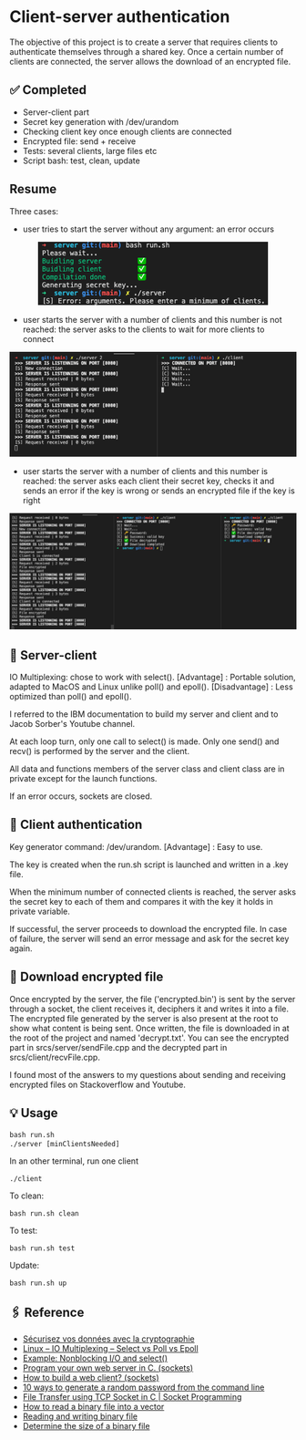 # Client-server authentication

The objective of this project is to create a server that requires clients to authenticate themselves through a shared key. Once a certain number of clients are connected, the server allows the download of an encrypted file.

## ✅ Completed
- Server-client part
- Secret key generation with /dev/urandom
- Checking client key once enough clients are connected
- Encrypted file: send + receive
- Tests: several clients, large files etc
- Script bash: test, clean, update

## Resume

Three cases:
- user tries to start the server without any argument: an error occurs

<p align="center">
	<img src="./assets/error.png" >
</p>


- user starts the server with a number of clients and this number is not reached: the server asks to the clients to wait for more clients to connect

<p align="center">
	<img src="./assets/wait.png" >
</p>

- user starts the server with a number of clients and this number is reached: the server asks each client their secret key, checks it and sends an error if the key is wrong or sends an encrypted file if the key is right

<p align="center">
	<img src="./assets/success.png" >
</p>

## 🔎 Server-client

IO Multiplexing: chose to work with select().
[Advantage] : Portable solution, adapted to MacOS and Linux unlike poll() and epoll().
[Disadvantage] : Less optimized than poll() and epoll().

I referred to the IBM documentation to build my server and client and to Jacob Sorber's Youtube channel.

At each loop turn, only one call to select() is made. Only one send() and recv() is performed by the server and the client.

All data and functions members of the server class and client class are in private except for the launch functions.

If an error occurs, sockets are closed.

## 🔎 Client authentication

Key generator command: /dev/urandom.
[Advantage] : Easy to use.

The key is created when the run.sh script is launched and written in a .key file.

When the minimum number of connected clients is reached, the server asks the secret key to each of them and compares it with the key it holds in private variable.

If successful, the server proceeds to download the encrypted file.
In case of failure, the server will send an error message and ask for the secret key again.

## 🔎 Download encrypted file

Once encrypted by the server, the file ('encrypted.bin') is sent by the server through a socket, the client receives it, deciphers it and writes it into a file. The encrypted file generated by the server is also present at the root to show what content is being sent. Once written, the file is downloaded in at the root of the project and named 'decrypt.txt'. You can see the encrypted part in srcs/server/sendFile.cpp and the decrypted part in srcs/client/recvFile.cpp.

I found most of the answers to my questions about sending and receiving encrypted files on Stackoverflow and Youtube.

## 💡 Usage

```
bash run.sh
./server [minClientsNeeded]
```

In an other terminal, run one client

```
./client
```

To clean:
```
bash run.sh clean
```

To test:
```
bash run.sh test
```

Update:
```
bash run.sh up
```

## 🖇 Reference
- [Sécurisez vos données avec la cryptographie](https://openclassrooms.com/fr/courses/1757741-securisez-vos-donnees-avec-la-cryptographie/6031691-decouvrez-la-cryptographie-moderne)
- [Linux – IO Multiplexing – Select vs Poll vs Epoll](https://devarea.com/linux-io-multiplexing-select-vs-poll-vs-epoll/#.Yf5wxGDjJKM)
- [Example: Nonblocking I/O and select()](https://www.ibm.com/docs/en/i/7.1?topic=designs-example-nonblocking-io-select)
- [Program your own web server in C. (sockets)](https://www.youtube.com/watch?v=esXw4bdaZkc&ab_channel=JacobSorber)
- [How to build a web client? (sockets)](https://www.youtube.com/watch?v=bdIiTxtMaKA&ab_channel=JacobSorber)
- [10 ways to generate a random password from the command line](https://www.howtogeek.com/howto/30184/10-ways-to-generate-a-random-password-from-the-command-line)
- [File Transfer using TCP Socket in C | Socket Programming](https://www.youtube.com/watch?v=7d7_G81uews&ab_channel=IdiotDeveloper)
- [How to read a binary file into a vector](https://stackoverflow.com/questions/15138353/how-to-read-a-binary-file-into-a-vector-of-unsigned-chars)
- [Reading and writing binary file](https://stackoverflow.com/questions/5420317/reading-and-writing-binary-file)
- [Determine the size of a binary file](https://stackoverflow.com/questions/13648066/determine-the-size-of-a-binary-file)
